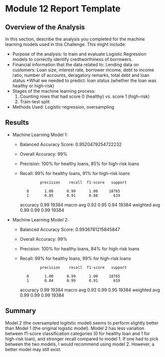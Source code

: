 # Module 12 Report Template

## Overview of the Analysis

In this section, describe the analysis you completed for the machine learning models used in this Challenge. This might include:

* Purpose of the analysis: to train and evaluate Logistic Regression models to correctly identify credtworthiness of borrowers.
* Financial information that the data related to: Lending data on customers: Loan size, interest rate, borrower income, debt to income ratio, number of accounts, deragatory remarks, total debt and loan status
    *What we needed to predict: loan status (whether the loan was healthy or high-risk)
* Stages of the machine learning process:
  1. Counting rows that had score 0 (healthy) vs. score 1 (high-risk)
  2. Train-test split
* Methods Used: Logistic regression, oversampling

## Results

* Machine Learning Model 1:
  * Balanced Accuracy Score: 0.9520479254722232
  * Overall Accuracy: 99%
  * Precision: 100% for healthy loans, 85% for high-risk loans
  * Recall: 99% for healthy loans, 91% for high-risk loans
  
                 precision    recall  f1-score   support

           0       1.00      0.99      1.00     18765
           1       0.85      0.91      0.88       619

    accuracy                           0.99     19384
   macro avg       0.92      0.95      0.94     19384
weighted avg       0.99      0.99      0.99     19384



* Machine Learning Model 2:
  * Balanced Accuracy Score: 0.9936781215845847
  * Overall Accuracy: 99%
  * Precision: 100% for healthy loans, 84% for high-risk loans
  * Recall: 99% for healthy loans, 99% for high-risk loans
  
  
                 precision    recall  f1-score   support

           0       1.00      0.99      1.00     18765
           1       0.84      0.99      0.91       619

    accuracy                           0.99     19384
   macro avg       0.92      0.99      0.95     19384
weighted avg       0.99      0.99      0.99     19384

## Summary

Model 2 (the oversampled logitstic model) seems to perform slightly better than Model 1 (the original logistic model). Model 2 has less variation between f1-score classification categories (0 for healthy loan and 1 for high-risk loan), and stronger recall compared to model 1. If one had to pick between the two models, I would recommend using model 2. However, a better model may still exist. 

